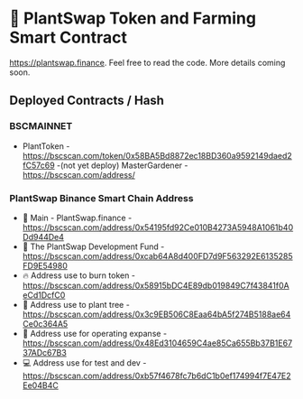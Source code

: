 # 🌱 PlantSwap Token and Farming Smart Contract

https://plantswap.finance. Feel free to read the code. More details coming soon.

## Deployed Contracts / Hash

### BSCMAINNET

- PlantToken - https://bscscan.com/token/0x58BA5Bd8872ec18BD360a9592149daed2fC57c69
-(not yet deploy) MasterGardener - https://bscscan.com/address/

### PlantSwap Binance Smart Chain Address

- 🌱 Main - PlantSwap.finance - https://bscscan.com/address/0x54195fd92Ce010B4273A5948A1061b40Dd944De4
- 🌲 The PlantSwap Development Fund - https://bscscan.com/address/0xcab64A8d400FD7d9F563292E6135285FD9E54980
- 🔥 Address use to burn token - https://bscscan.com/address/0x58915bDC4E89db019849C7f43841f0AeCd1DcfC0
- 🌲 Address use to plant tree - https://bscscan.com/address/0x3c9EB506C8Eaa64bA5f274B5188ae64Ce0c364A5
- 💸 Address use for operating expanse  - https://bscscan.com/address/0x48Ed3104659C4ae85Ca655Bb37B1E6737ADc67B3
- 💻 Address use for test and dev - https://bscscan.com/address/0xb57f4678fc7b6dC1b0ef174994f7E47E2Ee04B4C